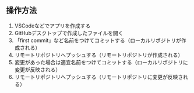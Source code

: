 ## 操作方法
1. VSCodeなどでアプリを作成する
2. GitHubデスクトップで作成したファイルを開く
3. 「first commit」など名前をつけてコミットする（ローカルリポジトリが作成される）
4. リモートリポジトリへプッシュする（リモートリポジトリが作成される）
5. 変更があった場合は適宜名前をつけてコミットする（ローカルリポジトリに変更が反映される）
6. リモートリポジトリへプッシュする（リモートリポジトリに変更が反映される）
